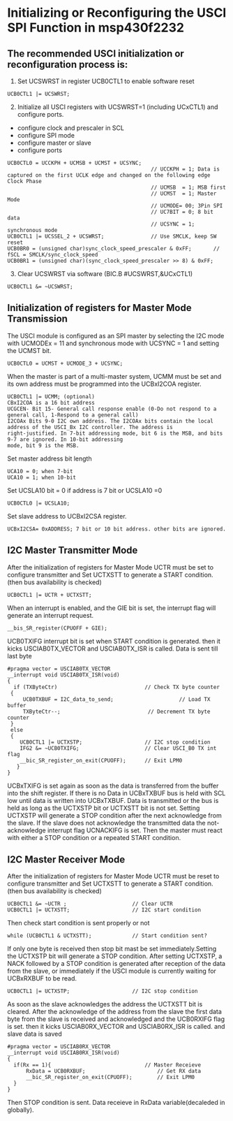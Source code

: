 # Initializing or Reconfiguring the USCI SPI Function in msp430f2232
## The recommended USCI initialization or reconfiguration process is:
1. Set UCSWRST in register UCB0CTL1 to enable software reset	
```
UCB0CTL1 |= UCSWRST; 
```
2. Initialize all USCI registers with UCSWRST=1 (including UCxCTL1) and configure ports.
  * configure clock and prescaler in SCL
  * configure SPI mode
  * configure master or slave 
  * configure ports
````
UCB0CTL0 = UCCKPH + UCMSB + UCMST + UCSYNC;     
                                              // UCCKPH = 1; Data is captured on the first UCLK edge and changed on the following edge Clock Phase
                                              // UCMSB  = 1; MSB first
                                              // UCMST  = 1; Master Mode
                                              // UCMODE= 00; 3Pin SPI
                                              // UC7BIT = 0; 8 bit data
                                              // UCSYNC = 1; synchronous mode
UCB0CTL1 |= UCSSEL_2 + UCSWRST;            	  // Use SMCLK, keep SW reset
UCB0BR0 = (unsigned char)sync_clock_speed_prescaler & 0xFF;       // fSCL = SMCLK/sync_clock_speed
UCB0BR1 = (unsigned char)(sync_clock_speed_prescaler >> 8) & 0xFF;
````
3. Clear UCSWRST via software (BIC.B #UCSWRST,&UCxCTL1)
```
UCB0CTL1 &= ~UCSWRST; 
```

## Initialization of registers for Master Mode Transmission
The USCI module is configured as an SPI master by selecting the I2C mode with UCMODEx = 11 and synchronous mode with UCSYNC = 1 and setting the UCMST bit. 
```
UCB0CTL0 = UCMST + UCMODE_3 + UCSYNC;
```
When the master is part of a multi-master system, UCMM must
be set and its own address must be programmed into the UCBxI2COA register. 
```
UCB0CTL1 |= UCMM; (optional)
CBxI2COA is a 16 bit address
UCGCEN- Bit 15- General call response enable (0-Do not respond to a general call, 1-Respond to a general call)
I2COAx Bits 9-0 I2C own address. The I2COAx bits contain the local address of the USCI_Bx I2C controller. The address is
right-justified. In 7-bit addressing mode, bit 6 is the MSB, and bits 9-7 are ignored. In 10-bit addressing
mode, bit 9 is the MSB.
```
Set master address bit length
```
UCA10 = 0; when 7-bit
UCA10 = 1; when 10-bit
```
Set UCSLA10 bit = 0 if address is 7 bit or UCSLA10 =0
```
UCB0CTL0 |= UCSLA10;
```
Set slave address to UCBxI2CSA register.
```
UCBxI2CSA= 0xADDRESS; 7 bit or 10 bit address. other bits are ignored.
```

## I2C Master Transmitter Mode
After the initialization of registers for Master Mode UCTR must be set to configure transmitter and Set UCTXSTT to generate a START condition. (then bus availability is checked)
```
UCB0CTL1 |= UCTR + UCTXSTT; 
```
When an interrupt is enabled, and the GIE bit is set, the interrupt flag will generate an interrupt request.
```
__bis_SR_register(CPUOFF + GIE); 
```
UCB0TXIFG interrupt bit is set  when START condition is generated. then it kicks USCIAB0TX_VECTOR and USCIAB0TX_ISR is called. Data is sent till last byte
```
#pragma vector = USCIAB0TX_VECTOR
__interrupt void USCIAB0TX_ISR(void)
{
  if (TXByteCtr)                            // Check TX byte counter
 {
     UCB0TXBUF = I2C_data_to_send;                     // Load TX buffer
     TXByteCtr--;                            // Decrement TX byte counter
 }
 else
 {
    UCB0CTL1 |= UCTXSTP;                    // I2C stop condition
    IFG2 &= ~UCB0TXIFG;                     // Clear USCI_B0 TX int flag
    __bic_SR_register_on_exit(CPUOFF);      // Exit LPM0
   }
}
```
UCBxTXIFG is set again as soon as the data is transferred from the buffer into the shift register. If there is no Data in UCBxTXBUF bus is held with SCL low until data is written into UCBxTXBUF. Data is transmitted or the bus is held as long as the UCTXSTP bit or UCTXSTT bit is not set.
Setting UCTXSTP will generate a STOP condition after the next acknowledge from the slave.
If the slave does not acknowledge the transmitted data the not-acknowledge interrupt flag UCNACKIFG is set. Then the master must react with either a STOP condition or a repeated START condition.

## I2C Master Receiver Mode
After the initialization of registers for Master Mode UCTR must be reset to configure transmitter and Set UCTXSTT to generate a START condition. (then bus availability is checked)
```
UCB0CTL1 &= ~UCTR ;                     // Clear UCTR
UCB0CTL1 |= UCTXSTT;                    // I2C start condition
```
Then check start condition is sent properly or not
```
while (UCB0CTL1 & UCTXSTT);             // Start condition sent?
```
If only one byte is received then stop bit mast be set immediately.Setting the UCTXSTP bit will generate a STOP condition. After setting UCTXSTP, a NACK followed by a
STOP condition is generated after reception of the data from the slave, or immediately if the USCI module
is currently waiting for UCBxRXBUF to be read.
```
UCB0CTL1 |= UCTXSTP;                    // I2C stop condition
```
As soon as the slave acknowledges the address the UCTXSTT bit is cleared.
After the acknowledge of the address from the slave the first data byte from the slave is received and
acknowledged and the UCB0RXIFG flag is set. then it kicks USCIAB0RX_VECTOR and USCIAB0RX_ISR is called. and slave data is saved
```
#pragma vector = USCIAB0RX_VECTOR
__interrupt void USCIAB0RX_ISR(void)
{
  if(Rx == 1){                              // Master Receieve
      RxData = UCB0RXBUF;                       // Get RX data
      __bic_SR_register_on_exit(CPUOFF);        // Exit LPM0
  }
}
```
Then STOP condition is sent. Data receieve in  RxData variable(decaleded in globally).




